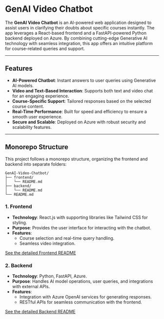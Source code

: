 # GenAI Video Chatbot

The **GenAI Video Chatbot** is an AI-powered web application designed to assist users in clarifying their doubts about specific courses instantly. The app leverages a React-based frontend and a FastAPI-powered Python backend deployed on Azure. By combining cutting-edge Generative AI technology with seamless integration, this app offers an intuitive platform for course-related queries and support.

---

## Features

-   **AI-Powered Chatbot**: Instant answers to user queries using Generative AI models.
-   **Video and Text-Based Interaction**: Supports both text and video chat for an engaging experience.
-   **Course-Specific Support**: Tailored responses based on the selected course content.
-   **Real-Time Performance**: Built for speed and efficiency to ensure a smooth user experience.
-   **Secure and Scalable**: Deployed on Azure with robust security and scalability features.

---

## Monorepo Structure

This project follows a monorepo structure, organizing the frontend and backend into separate folders:

```
GenAI-Video-Chatbot/
├── frontend/
│   └── README.md
├── backend/
│   └── README.md
└── README.md
```

### 1. **Frontend**

-   **Technology**: React.js with supporting libraries like Tailwind CSS for styling.
-   **Purpose**: Provides the user interface for interacting with the chatbot.
-   **Features**:
    -   Course selection and real-time query handling.
    -   Seamless video integration.

[See the detailed Frontend README](./frontend/README.md)

### 2. **Backend**

-   **Technology**: Python, FastAPI, Azure.
-   **Purpose**: Handles AI model operations, user queries, and integrations with external APIs.
-   **Features**:
    -   Integration with Azure OpenAI services for generating responses.
    -   RESTful APIs for seamless communication with the frontend.

[See the detailed Backend README](./backend/README.md)
